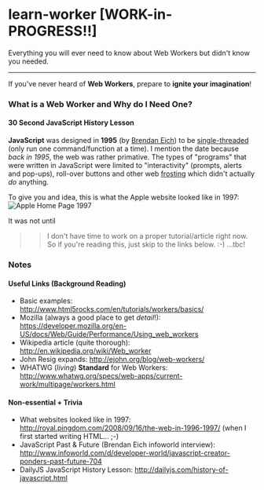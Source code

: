 learn-worker [WORK-in-PROGRESS!!]
============

Everything you will ever need to know about Web Workers but didn't know you needed.

- - -

If you've never heard of **Web Workers**, 
prepare to **ignite your imagination**!

### What is a Web Worker and Why do I Need One?

#### 30 Second JavaScript History Lesson 

**JavaScript** was designed in **1995** (by 
[Brendan Eich](http://en.wikipedia.org/wiki/Brendan_Eich))
to be 
[single-threaded](http://en.wikipedia.org/wiki/Single_threading) 
(only run one command/function at a time).
I mention the date because *back in 1995*, the web was rather primative.
The types of "programs" that were written in JavaScript were limited to 
"interactivity" (prompts, alerts and pop-ups), roll-over buttons and other
web [frosting](http://en.wikipedia.org/wiki/Icing_(food)) which didn't 
actually *do* anything. 

To give you and idea, this is what the Apple website looked like in 1997:
![Apple Home Page 1997](http://farm4.static.flickr.com/3251/2862869896_2396cb3524_o.jpg "Apple Website in 1997")

It was not until 


>> I don't have time to work on a proper tutorial/article right now. 
So if you're reading this, just skip to the links below. :-) ...tbc!

### Notes

#### Useful Links (Background Reading)

- Basic examples: http://www.html5rocks.com/en/tutorials/workers/basics/
- Mozilla (always a good place to get *detail*!): https://developer.mozilla.org/en-US/docs/Web/Guide/Performance/Using_web_workers
- Wikipedia article (quite thorough): http://en.wikipedia.org/wiki/Web_worker
- John Resig expands: http://ejohn.org/blog/web-workers/
- WHATWG (*living*) **Standard** for Web Workers: http://www.whatwg.org/specs/web-apps/current-work/multipage/workers.html


#### Non-essential + Trivia

- What websites looked like in 1997: http://royal.pingdom.com/2008/09/16/the-web-in-1996-1997/ (when I first started writing HTML... ;-)
- JavaScript Past & Future (Brendan Eich infoworld interview): http://www.infoworld.com/d/developer-world/javascript-creator-ponders-past-future-704
- DailyJS JavaScript History Lesson: http://dailyjs.com/history-of-javascript.html